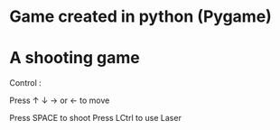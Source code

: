 # Game created in python (Pygame)
# A shooting game

Control : 

Press ↑ ↓ → or ← to move

Press SPACE to shoot
Press LCtrl to use Laser
